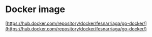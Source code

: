 # Docker image

[https://hub.docker.com/repository/docker/fesnarriaga/go-docker/](https://hub.docker.com/repository/docker/fesnarriaga/go-docker/)
